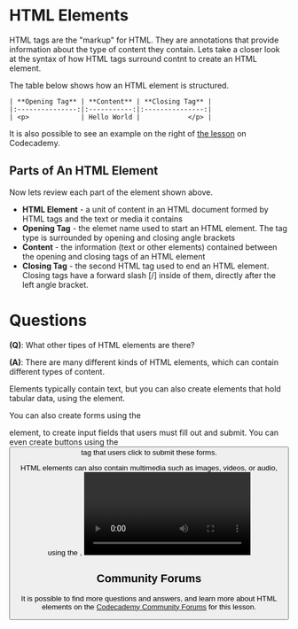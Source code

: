 # HTML Elements

HTML tags are the "markup" for HTML.  They are annotations that provide information about the type of content they contain.  Lets take a closer look at the syntax of how HTML tags surround contnt to create an HTML element. 

The table below shows how an HTML element is structured.

```
| **Opening Tag** | **Content** | **Closing Tag** |
|:---------------:|:-----------:|:---------------:|
| <p>             | Hello World |            </p> |
```

It is also possible to see an example on the right of [the lesson](https://www.codecademy.com/paths/front-end-engineer-career-path/tracks/fecp-22-overview-of-web-development/modules/wdcp-22-the-internet-and-web-development/lessons/web-dev-lang/exercises/html-elements) on Codecademy.

## Parts of An HTML Element

Now lets review each part of the element shown above.

* **HTML Element** - a unit of content in an HTML document formed by HTML tags and the text or media it contains
* **Opening Tag** - the elemet name used to start an HTML element.  The tag type is surrounded by opening and closing angle brackets
* **Content** - the information (text or other elements) contained between the opening and closing tags of an HTML element
* **Closing Tag** - the second HTML tag used to end an HTML element.  Closing tags have a forward slash [/] inside of them, directly after the left angle bracket. 

# Questions

**(Q)**: What other tipes of HTML elements are there?

**(A)**: There are many different kinds of HTML elements, which can contain different types of content.

Elements typically contain text, but you can also create elements that hold tabular data, using the <table> element.

You can also create forms using the <form> element, to create input fields that users must fill out and submit. You can even create buttons using the <button> tag that users click to submit these forms.

HTML elements can also contain multimedia such as images, videos, or audio, using the <img>, <video>, and <audio> tags respectively.

## Community Forums

It is possible to find more questions and answers, and learn more about HTML elements on the [Codecademy Community Forums](https://discuss.codecademy.com/t/faq-languages-for-web-development-html-elements/372093) for this lesson.